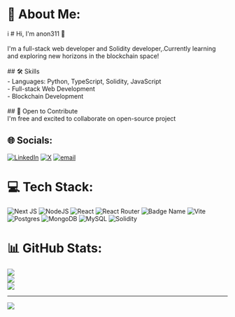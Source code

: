 # 💫 About Me:
i # Hi, I'm anon311 👋<br><br>I'm a full-stack web developer and Solidity developer,.Currently learning and exploring new horizons in the blockchain space!<br><br>## 🛠️ Skills<br>- Languages: Python, TypeScript, Solidity, JavaScript<br>- Full-stack Web Development<br>- Blockchain Development<br><br>## 🤝 Open to Contribute<br>I'm free and excited to collaborate on open-source project


## 🌐 Socials:
[![LinkedIn](https://img.shields.io/badge/LinkedIn-%230077B5.svg?logo=linkedin&logoColor=white)](https://linkedin.com/in/md-ayan-315460369) [![X](https://img.shields.io/badge/X-black.svg?logo=X&logoColor=white)](https://x.com/ayan_md97732) [![email](https://img.shields.io/badge/Email-D14836?logo=gmail&logoColor=white)](mailto:mdayan1qaz@gmail.com) 

# 💻 Tech Stack:
![Next JS](https://img.shields.io/badge/Next-black?style=for-the-badge&logo=next.js&logoColor=white) ![NodeJS](https://img.shields.io/badge/node.js-6DA55F?style=for-the-badge&logo=node.js&logoColor=white) ![React](https://img.shields.io/badge/react-%2320232a.svg?style=for-the-badge&logo=react&logoColor=%2361DAFB) ![React Router](https://img.shields.io/badge/React_Router-CA4245?style=for-the-badge&logo=react-router&logoColor=white) ![Badge Name](https://img.shields.io/badge/tRPC-%232596BE.svg?style=for-the-badge&logo=tRPC&logoColor=white) ![Vite](https://img.shields.io/badge/vite-%23646CFF.svg?style=for-the-badge&logo=vite&logoColor=white) ![Postgres](https://img.shields.io/badge/postgres-%23316192.svg?style=for-the-badge&logo=postgresql&logoColor=white) ![MongoDB](https://img.shields.io/badge/MongoDB-%234ea94b.svg?style=for-the-badge&logo=mongodb&logoColor=white) ![MySQL](https://img.shields.io/badge/mysql-4479A1.svg?style=for-the-badge&logo=mysql&logoColor=white) ![Solidity](https://img.shields.io/badge/Solidity-%23363636.svg?style=for-the-badge&logo=solidity&logoColor=white)
# 📊 GitHub Stats:
![](https://github-readme-stats.vercel.app/api?username=Mdayan13&theme=dark&hide_border=false&include_all_commits=false&count_private=false)<br/>
![](https://nirzak-streak-stats.vercel.app/?user=Mdayan13&theme=dark&hide_border=false)<br/>
![](https://github-readme-stats.vercel.app/api/top-langs/?username=Mdayan13&theme=dark&hide_border=false&include_all_commits=false&count_private=false&layout=compact)

---
[![](https://visitcount.itsvg.in/api?id=Mdayan13&icon=0&color=3)](https://visitcount.itsvg.in)

<!-- Proudly created with GPRM ( https://gprm.itsvg.in ) -->
